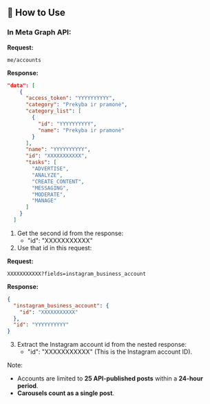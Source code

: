 ## 📜 How to Use
### In Meta Graph API:

**Request:**

`me/accounts`

**Response:**

```json
"data": [
    {
      "access_token": "YYYYYYYYYY",
      "category": "Prekyba ir pramonė",
      "category_list": [
        {
          "id": "YYYYYYYYYY",
          "name": "Prekyba ir pramonė"
        }
      ],
      "name": "YYYYYYYYYY",
      "id": "XXXXXXXXXXX",
      "tasks": [
        "ADVERTISE",
        "ANALYZE",
        "CREATE_CONTENT",
        "MESSAGING",
        "MODERATE",
        "MANAGE"
      ]
    }
  ]
```

1. Get the second id from the response:
    - "id": "XXXXXXXXXXX"
2. Use that id in this request:

**Request:**

`XXXXXXXXXXX?fields=instagram_business_account`

**Response:**
```json
{
  "instagram_business_account": {
    "id": "XXXXXXXXXXX"
  },
  "id": "YYYYYYYYYY"
}
```

3. Extract the Instagram account id from the nested response:
    - "id": "XXXXXXXXXXX" (This is the Instagram account ID).

Note:
- Accounts are limited to **25 API-published posts** within a **24-hour period**.
- **Carousels count as a single post**.
